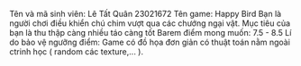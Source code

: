 Tên và mã sinh viên: Lê Tất Quân 23021672 
Tên game: Happy Bird
Bạn là người chơi điều khiển chú chim vượt qua các chướng ngại vật. Mục tiêu của bạn là thu thập càng nhiều táo càng tốt
Barem điểm mong muốn: 7.5 - 8.5
Lí do bảo vệ ngưỡng điểm: Game có đồ họa đơn giản có thuật toán nằm ngoài ctrinh học ( random các texture,... ).

